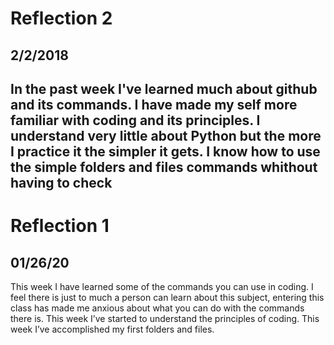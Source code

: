 # Reflection 2

## 2/2/2018

In the past week I've learned much about github and its commands.
I have made my self more familiar with coding and its principles.
I understand very little about Python but the more I practice it the simpler it gets.
I know how to use the simple folders and files commands whithout having to check 
---

# Reflection 1

## 01/26/20

This week I have learned some of the commands you can use in coding.
I feel there is just to much a person can learn about this subject, entering this class has made me anxious about what you can do with the commands there is. 
This week I’ve started to understand the principles of coding.
This week I’ve accomplished my first folders and files.



